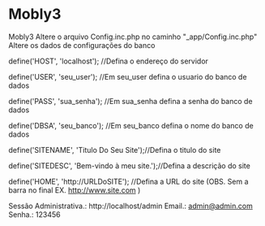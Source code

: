 # Mobly3
Mobly3
Altere o arquivo Config.inc.php no caminho "_app/Config.inc.php"
Altere os dados de configurações do banco

define('HOST', 'localhost'); //Defina o endereço do servidor

define('USER', 'seu_user'); //Em seu_user defina o usuario do banco de dados

define('PASS', 'sua_senha'); //Em sua_senha defina a senha do banco de dados

define('DBSA', 'seu_banco'); //Em seu_banco defina o nome do banco de dados


define('SITENAME', 'Titulo Do Seu Site');//Defina o titulo do site

define('SITEDESC', 'Bem-vindo à meu site.');//Defina a descrição do site

define('HOME', 'http://URLDoSITE'); //Defina a URL do site (OBS. Sem a barra no final EX. http://www.site.com )

Sessão Administrativa.: http://localhost/admin
Email.: admin@admin.com
Senha.: 123456
